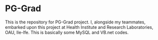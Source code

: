 # PG-Grad
This is the repository for PG-Grad project. I, alongside my teammates, embarked upon this project at Health Institute and Research Laboratories, OAU, Ile-Ife. This is basically some MySQL and VB.net codes.

